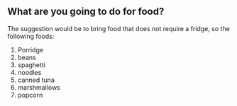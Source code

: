 
## What are you going to do for food?
The suggestion would be to bring food that does not require a fridge, so the following foods:
  1. Porridge
  2. beans
  3. spaghetti
  4. noodles
  5. canned tuna
  6. marshmallows 
  7. popcorn
